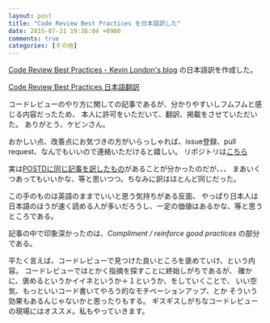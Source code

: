 ```yaml
---
layout: post
title: "Code Review Best Practices を日本語訳した"
date: 2015-07-31 19:36:04 +0900
comments: true
categories: [その他]
---
```


[Code Review Best Practices - Kevin London's blog](http://kevinlondon.com/2015/05/05/code-review-best-practices.html) の日本語訳を作成した。

[Code Review Best Practices 日本語翻訳](http://pankona.github.io/CodeReviewBestPractices_JP_Translation/)

コードレビューのやり方に関しての記事であるが、分かりやすいしフムフムと感じる内容だったため、
本人に許可をいただいて、翻訳、掲載をさせていただいた。
ありがとう、ケビンさん。

おかしい点、改善点にお気づきの方がいらっしゃれば、issue登録、pull request、なんでもいいので連絡いただけると嬉しい。
リポジトリは[こちら](https://github.com/pankona/CodeReviewBestPractices_JP_Translation)

実は[POSTDに同じ記事を訳したもの](http://postd.cc/code-review-best-practices/)があることが分かったのだが、、、
まあいくつあってもいいかな、等と思いつつ。ちなみに訳はほとんど同じだった。

この手のものは英語のままでいいと思う気持ちがある反面、
やっぱり日本人は日本語のほうが速く読める人が多いだろうし、一定の価値はあるかな、等と思うところである。

記事の中で印象深かったのは、*Compliment / reinforce good practices* の部分である。

平たく言えば、コードレビューで見つけた良いところを褒めていけ、という内容。
コードレビューではとかく指摘を探すことに終始しがちであるが、
確かに、褒めるというかイイネというか＋１というか、をしていくことで、
いい空気、もっといいコード書いてやろう的なモチベーションアップ、とか そういう効果もあるんじゃないかと思ったりもする。
ギスギスしがちなコードレビューの現場にはオススメ。私もやっていきます。

